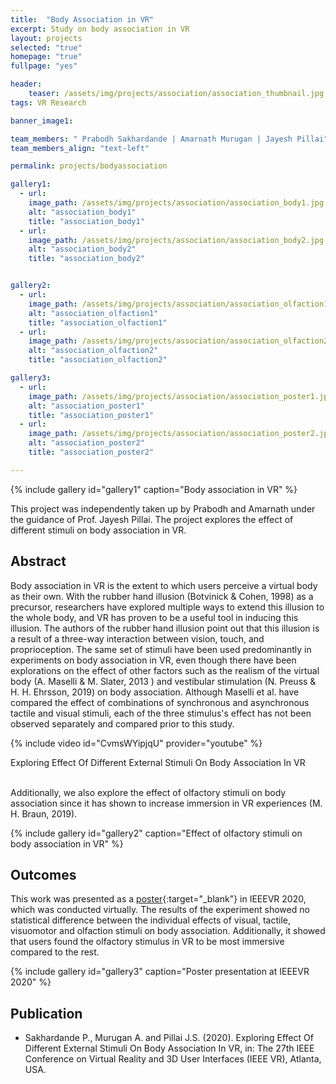 ```yaml
---
title:  "Body Association in VR"
excerpt: Study on body association in VR
layout: projects   
selected: "true"
homepage: "true"
fullpage: "yes"

header:
    teaser: /assets/img/projects/association/association_thumbnail.jpg
tags: VR Research  

banner_image1:

team_members: " Prabodh Sakhardande | Amarnath Murugan | Jayesh Pillai"
team_members_align: "text-left"

permalink: projects/bodyassociation

gallery1:
  - url: 
    image_path: /assets/img/projects/association/association_body1.jpg
    alt: "association_body1"
    title: "association_body1"
  - url: 
    image_path: /assets/img/projects/association/association_body2.jpg
    alt: "association_body2"
    title: "association_body2"


gallery2:
  - url: 
    image_path: /assets/img/projects/association/association_olfaction1.jpg
    alt: "association_olfaction1"
    title: "association_olfaction1"
  - url: 
    image_path: /assets/img/projects/association/association_olfaction2.jpg
    alt: "association_olfaction2"
    title: "association_olfaction2"

gallery3:
  - url: 
    image_path: /assets/img/projects/association/association_poster1.jpg
    alt: "association_poster1"
    title: "association_poster1"
  - url: 
    image_path: /assets/img/projects/association/association_poster2.jpg
    alt: "association_poster2"
    title: "association_poster2"

---
```


{% include gallery id="gallery1" caption="Body association in VR" %}

This project was independently taken up by Prabodh and Amarnath under the guidance of Prof. Jayesh Pillai. The project explores the effect of different stimuli on body association in VR.

## Abstract

Body association in VR is the extent to which users perceive a virtual body as their own. With the rubber hand illusion (Botvinick & Cohen, 1998) as a precursor, researchers have explored multiple ways to extend this illusion to the whole body, and VR has proven to be a useful tool in inducing this illusion. The authors of the rubber hand illusion point out that this illusion is a result of a three-way interaction between vision, touch, and proprioception. The same set of stimuli have been used predominantly in experiments on body association in VR, even though there have been explorations on the effect of other factors such as the realism of the virtual body (A. Maselli & M. Slater, 2013 ) and vestibular stimulation (N. Preuss & H. H. Ehrsson, 2019) on body association. Although Maselli et al. have compared the effect of combinations of synchronous and asynchronous tactile and visual stimuli, each of the three stimulus's effect has not been observed separately and compared prior to this study. 

{% include video id="CvmsWYipjqU" provider="youtube" %}
<figcaption>Exploring Effect Of Different External Stimuli On Body Association In VR</figcaption>
<br>

Additionally, we also explore the effect of olfactory stimuli on body association since it has shown to increase immersion in VR experiences (M. H. Braun, 2019).

{% include gallery id="gallery2" caption="Effect of olfactory stimuli on body association in VR" %}


## Outcomes

This work was presented as a [poster](https://ieeexplore.ieee.org/document/9090609){:target="_blank"} in IEEEVR 2020, which was conducted virtually. The results of the experiment showed no statistical difference between the individual effects of visual, tactile, visuomotor and olfaction stimuli on body association. Additionally, it showed that users found the olfactory stimulus in VR to be most immersive compared to the rest.

{% include gallery id="gallery3" caption="Poster presentation at IEEEVR 2020" %}


## Publication

- Sakhardande P., Murugan A. and Pillai J.S. (2020). Exploring Effect Of Different External Stimuli On Body Association In VR, in: The 27th IEEE Conference on Virtual Reality and 3D User Interfaces (IEEE VR), Atlanta, USA.
